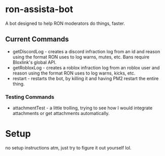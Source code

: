 # ron-assista-bot
A bot designed to help RON moderators do things, faster.

## Current Commands
* getDiscordLog - creates a discord infraction log from an id and reason using the format RON uses to log warns, mutes, etc. Bans require Bloxlink's global API.
* getRobloxLog - creates a roblox infraction log from an roblox user and reason using the format RON uses to log warns, kicks, etc.
* restart - restarts the bot, by killing it and having PM2 restart the entire thing.

### Testing Commands
* attachmentTest - a little trolling, trying to see how I would integrate attachments or get attachments automatically.

# Setup
no setup instructions atm, just try to figure it out yourself lol.
